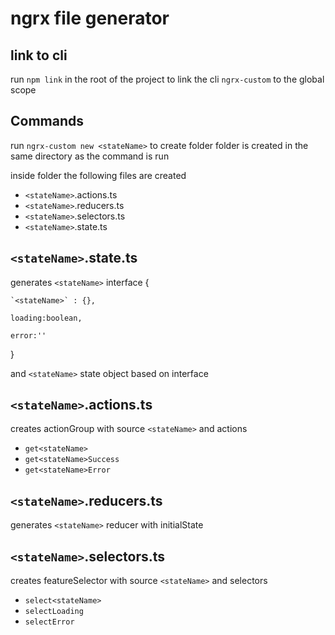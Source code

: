 # ngrx file generator


## link to cli 
run `npm link` in the root of the project to link the cli `ngrx-custom`  to the global scope

## Commands
run `ngrx-custom new <stateName>` to create  <stateName> folder
folder is created in the same directory as the command is run

inside <stateName> folder the following files are created
- `<stateName>`.actions.ts
- `<stateName>`.reducers.ts
- `<stateName>`.selectors.ts
- `<stateName>`.state.ts


## `<stateName>`.state.ts
generates `<stateName>` interface 
{

    `<stateName>` : {},

    loading:boolean,

    error:''
}   

and `<stateName>` state object based on interface

## `<stateName>`.actions.ts

creates actionGroup with source `<stateName>` and actions
 - `get<stateName>`
 - `get<stateName>Success`
 - `get<stateName>Error`

## `<stateName>`.reducers.ts

generates `<stateName>` reducer with initialState 

## `<stateName>`.selectors.ts

creates featureSelector with source `<stateName>` and selectors
 - `select<stateName>`
 - `selectLoading`
 - `selectError`

